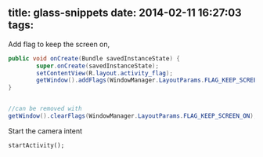title: glass-snippets
date: 2014-02-11 16:27:03
tags:
---

Add flag to keep the screen on, 


```java
public void onCreate(Bundle savedInstanceState) {
        super.onCreate(savedInstanceState);
        setContentView(R.layout.activity_flag);
        getWindow().addFlags(WindowManager.LayoutParams.FLAG_KEEP_SCREEN_ON);
}


//can be removed with 
getWindow().clearFlags(WindowManager.LayoutParams.FLAG_KEEP_SCREEN_ON);
```

Start the camera intent
``` android
startActivity();



```